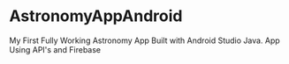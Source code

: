# AstronomyAppAndroid
My First Fully Working Astronomy App Built with Android Studio Java. App Using API's and Firebase
